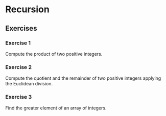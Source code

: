 # Recursion
## Exercises
### Exercise 1
Compute the product of two positive integers.

### Exercise 2
Compute the quotient and the remainder of two positive integers applying the Euclidean division.

### Exercise 3
Find the greater element of an array of integers.
